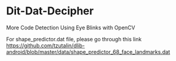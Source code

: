 # Dit-Dat-Decipher
More Code Detection Using Eye Blinks with OpenCV


For shape_predictor.dat file, please go through this link <br>
https://github.com/tzutalin/dlib-android/blob/master/data/shape_predictor_68_face_landmarks.dat
